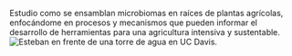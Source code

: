 Estudio como se ensamblan microbiomas en raíces de plantas agrícolas, enfocándome en procesos y mecanismos que pueden informar el desarrollo de herramientas para una agricultura intensiva y sustentable.
![Esteban en frente de una torre de agua en UC Davis.](/img/photo-frontlarge.png)